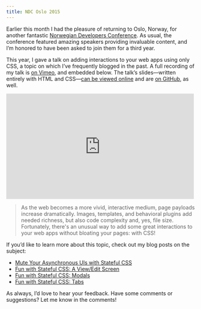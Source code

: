 ```yaml
---
title: NDC Oslo 2015
---
```


Earlier this month I had the pleasure of returning to Oslo, Norway, for another fantastic [Norwegian Developers Conference](http://www.ndcoslo.com/). As usual, the conference featured amazing speakers providing invaluable content, and I’m honored to have been asked to join them for a third year.

This year, I gave a talk on adding interactions to your web apps using only CSS, a topic on which I’ve frequently blogged in the past. A full recording of my talk is [on Vimeo](https://vimeo.com/131410261), and embedded below. The talk’s slides—written entirely with HTML and CSS—[can be viewed online](http://timgthomas.github.io/stateful-css-slides/) and are [on GitHub](https://github.com/TimGThomas/stateful-css-slides), as well.

<iframe src="http://player.vimeo.com/video/131410261?title=0&amp;color=35aba5" width="500" height="281" frameborder="0" webkitAllowFullScreen="webkitAllowFullScreen" mozallowfullscreen="mozallowfullscreen" allowFullScreen="allowFullScreen"> </iframe>

> As the web becomes a more vivid, interactive medium, page payloads increase dramatically. Images, templates, and behavioral plugins add needed richness, but also code complexity and, yes, file size. Fortunately, there's an unusual way to add some great interactions to your web apps without bloating your pages: with CSS!

If you’d like to learn more about this topic, check out my blog posts on the subject:

* [Mute Your Asynchronous UIs with Stateful CSS](/2012/05/mute-your-asynchronous-uis-with-stateful-css/)
* [Fun with Stateful CSS: A View/Edit Screen](/2013/10/fun-with-stateful-css-a-view-edit-screen/)
* [Fun with Stateful CSS: Modals](/2013/10/fun-with-stateful-css-modals/)
* [Fun with Stateful CSS: Tabs](/2013/10/fun-with-stateful-css-tabs/)

As always, I’d love to hear your feedback. Have some comments or suggestions? Let me know in the comments!
